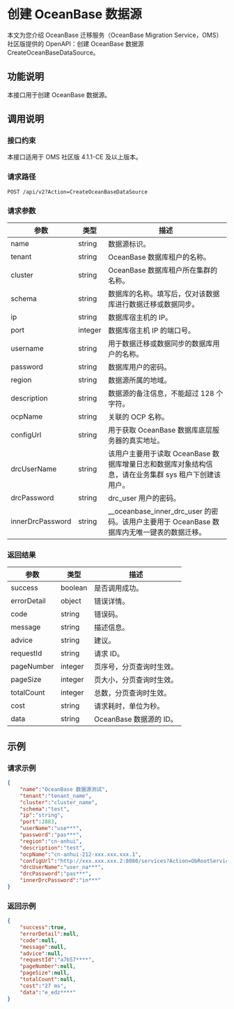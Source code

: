
# 创建 OceanBase 数据源

本文为您介绍 OceanBase 迁移服务（OceanBase Migration Service，OMS）社区版提供的 OpenAPI：创建 OceanBase 数据源 CreateOceanBaseDataSource。

## 功能说明

本接口用于创建 OceanBase 数据源。

## 调用说明

### 接口约束

本接口适用于 OMS 社区版 4.1.1-CE 及以上版本。

### 请求路径

`POST /api/v2?Action=CreateOceanBaseDataSource`

### 请求参数

|     参数     |        类型        |           描述           |
|------------|------------------|------------------------|
| name    | string          | 数据源标识。                |
| tenant    | string          | OceanBase 数据库租户的名称。                |
| cluster    | string          | OceanBase 数据库租户所在集群的名称。                |
| schema    | string          | 数据库的名称。填写后，仅对该数据库进行数据迁移或数据同步。             |
| ip | string | 数据库宿主机的 IP。 |
| port       | integer           | 数据库宿主机 IP 的端口号。                |
| username     | string           | 用于数据迁移或数据同步的数据库用户的名称。               |
| password  | string           | 数据库用户的密码。                 |
| region   | string | 数据源所属的地域。                  |
| description | string | 数据源的备注信息，不能超过 128 个字符。                |
| ocpName | string | 关联的 OCP 名称。                |
| configUrl | string | 用于获取 OceanBase 数据库底层服务器的真实地址。               |
| drcUserName | string |该用户主要用于读取 OceanBase 数据库增量日志和数据库对象结构信息，请在业务集群 sys 租户下创建该用户。                |
| drcPassword | string |drc_user 用户的密码。               |
| innerDrcPassword | string | __oceanbase_inner_drc_user 的密码。该用户主要用于 OceanBase 数据库内无唯一键表的数据迁移。                |

### 返回结果

|     参数     |        类型        |           描述           |
|------------|------------------|------------------------|
| success    | boolean          | 是否调用成功。                |
| errorDetail | object | 错误详情。|
| code       | string           | 错误码。                   |
| message    | string           | 描述信息。                  |
| advice     | string           | 建议。                    |
| requestId  | string           | 请求 ID。                 |
| pageNumber | integer | 页序号，分页查询时生效。                  |
| pageSize   | integer | 页大小，分页查询时生效。                  |
| totalCount | integer | 总数，分页查询时生效。                  |
| cost       | string           | 请求耗时，单位为秒。                  |
| data       | string           | OceanBase 数据源的 ID。 |

## 示例

### 请求示例

```JSON
{
    "name":"OceanBase 数据源测试",
    "tenant":"tenant_name",
    "cluster":"cluster_name",
    "schema":"test",
    "ip":"string",
    "port":2883,
    "userName":"use***",
    "password":"pas***",
    "region":"cn-anhui",
    "description":"test",
    "ocpName":"cn-anhui-212-xxx.xxx.xxx.1",
    "configUrl":"http://xxx.xxx.xxx.2:8080/services?Action=ObRootServiceInfo&User_ID=alibaba&UID=ocpmaster&ObRegion=ob_1***29.admin",
    "drcUserName":"user_na***",
    "drcPassword":"pas***",
    "innerDrcPassword":"in***"
}
```

### 返回示例

```JSON
{
    "success":true,
    "errorDetail":null,
    "code":null,
    "message":null,
    "advice":null,
    "requestId":"a7b57****",
    "pageNumber":null,
    "pageSize":null,
    "totalCount":null,
    "cost":"27 ms",
    "data":"e_edz****"
}
```
